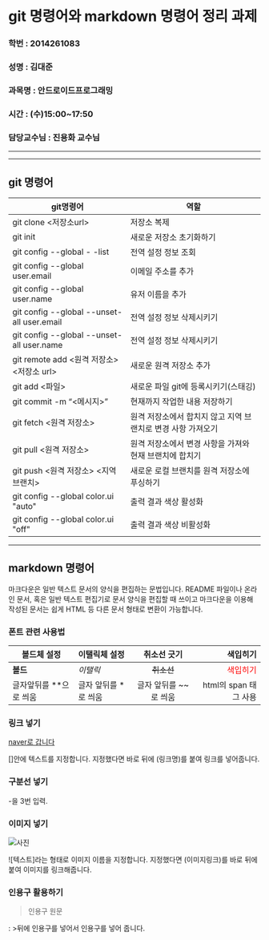 # git 명령어와 markdown 명령어 정리 과제
### 학번 : 2014261083
### 성명 : 김대준
### 과목명 : 안드로이드프로그래밍
### 시간 : (수)15:00~17:50
### 담당교수님 : 진용화 교수님



---
---


## git 명령어 ##

git명령어|역할
---|---
git clone <저장소url>|저장소 복제
git init|새로운 저장소 초기화하기
git config --global - -list|전역 설정 정보 조회
git config --global user.email|이메일 주소를 추가
git config --global user.name |유저 이름을 추가
git config --global --unset-all user.email|전역 설정 정보 삭제시키기
git config --global --unset-all user.name |전역 설정 정보 삭제시키기
git remote add <원격 저장소> <저장소 url>|새로운 원격 저장소 추가
git add <파일>|새로운 파일 git에 등록시키기(스태깅)
git commit -m “<메시지>”|현재까지 작업한 내용 저장하기
git fetch <원격 저장소>|원격 저장소에서 합치지 않고 지역 브랜치로 변경 사항 가져오기
git pull <원격 저장소>|원격 저장소에서 변경 사항을 가져와 현재 브랜치에 합치기
git push <원격 저장소> <지역 브랜치>|새로운 로컬 브랜치를 원격 저장소에 푸싱하기
git config --global color.ui "auto"|출력 결과 색상 활성화
git config --global color.ui "off"|출력 결과 색상 비활성화


---


## markdown 명령어 ##

마크다운은 일반 텍스트 문서의 양식을 편집하는 문법입니다. README 파일이나 온라인 문서, 혹은 일반 텍스트 편집기로 문서 양식을 편집할 때 쓰이고 마크다운을 이용해 작성된 문서는 쉽게 HTML 등 다른 문서 형태로 변환이 가능합니다.

### 폰트 관련 사용법

볼드체 설정|이탤릭체 설정|취소선 긋기|색입히기
---|:---|:---:|---:
**볼드**|*이탤릭*|~~취소선~~|<span style="color:red">색입히기</span>
글자앞뒤를 **으로 씌움|글자 앞뒤를 *로 씌움|글자 앞뒤를 ~~로 씌움|html의 span 태그 사용

### 링크 넣기

[naver로 갑니다](naver.com)

[]안에 텍스트를 지정합니다. 지정했다면 바로 뒤에 (링크명)를 붙여 링크를 넣어줍니다.

### 구분선 넣기
-을 3번 입력.

### 이미지 넣기

![사진](C:\Users\user\Desktop\crescent.jpg)

![텍스트]라는 형태로 이미지 이름을 지정합니다. 지정했다면 (이미지링크)를 바로 뒤에 붙여 이미지를 링크해줍니다.

### 인용구 활용하기

> 인용구 원문

: >뒤에 인용구를 넣어서 인용구를 넣어 줍니다. 

